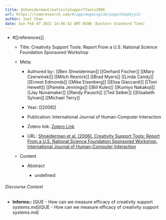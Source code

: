 ```yaml
---
title: @shneidermanCreativitySupportTools2006
url: https://roamresearch.com/#/app/megacoglab/page/hhqVAjyJn
author: Joel Chan
date: Sun Feb 07 2021 14:46:42 GMT-0500 (Eastern Standard Time)
---
```


- #[[references]]

    - Title: Creativity Support Tools: Report From a U.S. National Science Foundation Sponsored Workshop

    - Meta:

        - Authored by:: [[Ben Shneiderman]] [[Gerhard Fischer]] [[Mary Czerwinski]] [[Mitch Resnick]] [[Brad Myers]] [[Linda Candy]] [[Ernest Edmonds]] [[Mike Eisenberg]] [[Elisa Giaccardi]] [[Tom Hewett]] [[Pamela Jennings]] [[Bill Kules]] [[Kumiyo Nakakoji]] [[Jay Nunamaker]] [[Randy Pausch]] [[Ted Selker]] [[Elisabeth Sylvan]] [[Michael Terry]]

        - Year: [[2006]]

        - Publication: International Journal of Human-Computer Interaction

        - Zotero link: [Zotero Link](zotero://select/items/1_SFBZCV4E)

        - URL: [Shneiderman et al. (2006). Creativity Support Tools: Report From a U.S. National Science Foundation Sponsored Workshop. International Journal of Human-Computer Interaction](http://www.tandfonline.com/doi/abs/10.1207/s15327590ijhc2002_1)

    - Content

        - Abstract

            - undefined

###### Discourse Context

- **Informs::** [QUE - How can we measure efficacy of creativity support systems.md](QUE - How can we measure efficacy of creativity support systems.md)

